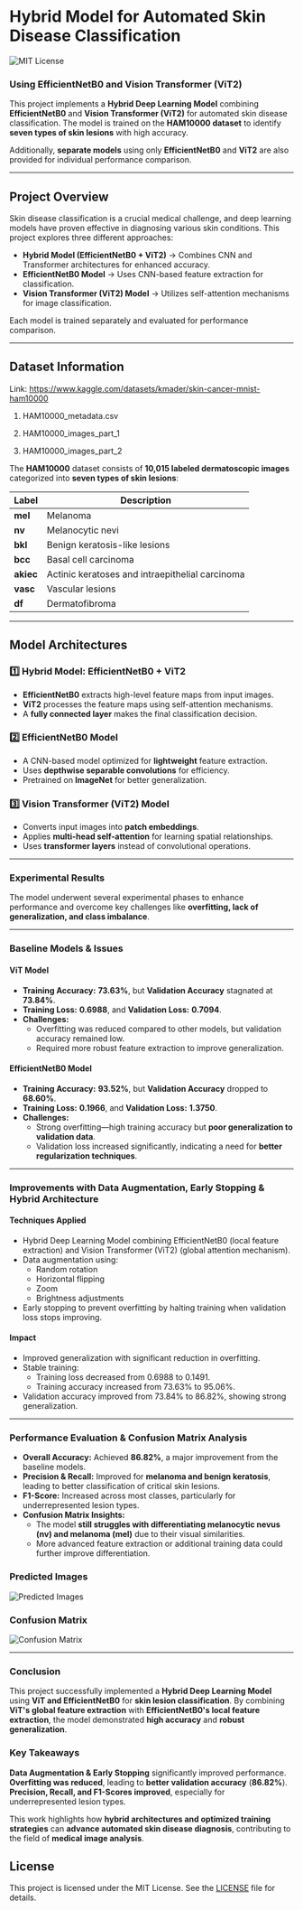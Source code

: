 # Hybrid Model for Automated Skin Disease Classification  

![MIT License](https://img.shields.io/badge/License-MIT-green.svg)

### Using EfficientNetB0 and Vision Transformer (ViT2)  



This project implements a **Hybrid Deep Learning Model** combining **EfficientNetB0** and **Vision Transformer (ViT2)** for automated skin disease classification. The model is trained on the **HAM10000 dataset** to identify **seven types of skin lesions** with high accuracy.  

Additionally, **separate models** using only **EfficientNetB0** and **ViT2** are also provided for individual performance comparison.  

---

## Project Overview  

Skin disease classification is a crucial medical challenge, and deep learning models have proven effective in diagnosing various skin conditions. This project explores three different approaches:  

- **Hybrid Model (EfficientNetB0 + ViT2)** → Combines CNN and Transformer architectures for enhanced accuracy.  
- **EfficientNetB0 Model** → Uses CNN-based feature extraction for classification.  
- **Vision Transformer (ViT2) Model** → Utilizes self-attention mechanisms for image classification.  

Each model is trained separately and evaluated for performance comparison.  

---

## Dataset Information  

Link: https://www.kaggle.com/datasets/kmader/skin-cancer-mnist-ham10000

1. HAM10000_metadata.csv

2. HAM10000_images_part_1

3. HAM10000_images_part_2


The **HAM10000** dataset consists of **10,015 labeled dermatoscopic images** categorized into **seven types of skin lesions**:  

| Label | Description |  
|-------|------------|  
| **mel** | Melanoma |  
| **nv** | Melanocytic nevi |  
| **bkl** | Benign keratosis-like lesions |  
| **bcc** | Basal cell carcinoma |  
| **akiec** | Actinic keratoses and intraepithelial carcinoma |  
| **vasc** | Vascular lesions |  
| **df** | Dermatofibroma |  

---

## Model Architectures  

### 1️⃣ Hybrid Model: EfficientNetB0 + ViT2  
- **EfficientNetB0** extracts high-level feature maps from input images.  
- **ViT2** processes the feature maps using self-attention mechanisms.  
- A **fully connected layer** makes the final classification decision.  

### 2️⃣ EfficientNetB0 Model  
- A CNN-based model optimized for **lightweight** feature extraction.  
- Uses **depthwise separable convolutions** for efficiency.  
- Pretrained on **ImageNet** for better generalization.  

### 3️⃣ Vision Transformer (ViT2) Model  
- Converts input images into **patch embeddings**.  
- Applies **multi-head self-attention** for learning spatial relationships.  
- Uses **transformer layers** instead of convolutional operations.  

---

### **Experimental Results**  

The model underwent several experimental phases to enhance performance and overcome key challenges like **overfitting, lack of generalization, and class imbalance**.  

---

### **Baseline Models & Issues**  

#### **ViT Model**  
- **Training Accuracy:** **73.63%**, but **Validation Accuracy** stagnated at **73.84%**.  
- **Training Loss:** **0.6988**, and **Validation Loss:** **0.7094**.  
- **Challenges:**  
  - Overfitting was reduced compared to other models, but validation accuracy remained low.  
  - Required more robust feature extraction to improve generalization.  

#### **EfficientNetB0 Model**  
- **Training Accuracy:** **93.52%**, but **Validation Accuracy** dropped to **68.60%**.  
- **Training Loss:** **0.1966**, and **Validation Loss:** **1.3750**.  
- **Challenges:**  
  - Strong overfitting—high training accuracy but **poor generalization to validation data**.  
  - Validation loss increased significantly, indicating a need for **better regularization techniques**.  

---

### Improvements with Data Augmentation, Early Stopping & Hybrid Architecture

#### Techniques Applied
- Hybrid Deep Learning Model combining EfficientNetB0 (local feature extraction) and Vision Transformer (ViT2) (global attention mechanism).
- Data augmentation using:
  - Random rotation
  - Horizontal flipping
  - Zoom
  - Brightness adjustments
- Early stopping to prevent overfitting by halting training when validation loss stops improving.

#### Impact
- Improved generalization with significant reduction in overfitting.
- Stable training:
  - Training loss decreased from 0.6988 to 0.1491.
  - Training accuracy increased from 73.63% to 95.06%.
- Validation accuracy improved from 73.84% to 86.82%, showing strong generalization.


---

### **Performance Evaluation & Confusion Matrix Analysis**  

- **Overall Accuracy:** Achieved **86.82%**, a major improvement from the baseline models.  
- **Precision & Recall:** Improved for **melanoma and benign keratosis**, leading to better classification of critical skin lesions.  
- **F1-Score:** Increased across most classes, particularly for underrepresented lesion types.  
- **Confusion Matrix Insights:**  
  - The model **still struggles with differentiating melanocytic nevus (nv) and melanoma (mel)** due to their visual similarities.  
  - More advanced feature extraction or additional training data could further improve differentiation.

### **Predicted Images**
![Predicted Images](https://github.com/user-attachments/assets/0baa50a2-efbc-45fe-98ca-7b05bd284753)

### **Confusion Matrix**
![Confusion Matrix](https://github.com/user-attachments/assets/2e591e7a-235c-42b6-93b6-f8d086650bb2)

---

### **Conclusion**  

This project successfully implemented a **Hybrid Deep Learning Model** using **ViT and EfficientNetB0** for **skin lesion classification**. By combining **ViT's global feature extraction** with **EfficientNetB0's local feature extraction**, the model demonstrated **high accuracy** and **robust generalization**.  

### **Key Takeaways**  
**Data Augmentation & Early Stopping** significantly improved performance.  
**Overfitting was reduced**, leading to **better validation accuracy** (**86.82%**).  
**Precision, Recall, and F1-Scores improved**, especially for underrepresented lesion types.  

This work highlights how **hybrid architectures and optimized training strategies** can **advance automated skin disease diagnosis**, contributing to the field of **medical image analysis**. 

## License

This project is licensed under the MIT License. See the [LICENSE](LICENSE) file for details.

